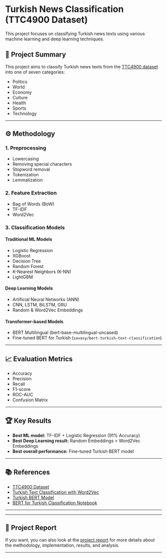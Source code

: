 # Turkish News Classification (TTC4900 Dataset)

This project focuses on classifying Turkish news texts using various machine learning and deep learning techniques.

## 📌 Project Summary

This project aims to classify Turkish news texts from the [TTC4900 dataset](https://www.kaggle.com/datasets/savasy/ttc4900) into one of seven categories:

- Politics
- World
- Economy
- Culture
- Health
- Sports
- Technology

---

## ⚙️ Methodology

### 1. Preprocessing
- Lowercasing
- Removing special characters
- Stopword removal
- Tokenization
- Lemmatization

### 2. Feature Extraction
- Bag of Words (BoW)
- TF-IDF
- Word2Vec

### 3. Classification Models

#### Traditional ML Models
- Logistic Regression
- XGBoost
- Decision Tree
- Random Forest
- K-Nearest Neighbors (K-NN)
- LightGBM

#### Deep Learning Models
- Artificial Neural Networks (ANN)
- CNN, LSTM, BiLSTM, GRU
- Random & Word2Vec Embeddings

#### Transformer-based Models
- BERT Multilingual (bert-base-multilingual-uncased)
- Fine-tuned BERT for Turkish (`savasy/bert-turkish-text-classification`)

---

## 📈 Evaluation Metrics
- Accuracy
- Precision
- Recall
- F1-score
- ROC-AUC
- Confusion Matrix

---

## 🏆 Key Results

- **Best ML model:** TF-IDF + Logistic Regression (91% Accuracy)
- **Best Deep Learning result:** Random Embeddings > Word2Vec Embeddings
- **Best overall performance:** Fine-tuned Turkish BERT model

---

## 📚 References

- [TTC4900 Dataset](https://www.kaggle.com/datasets/savasy/ttc4900)
- [Turkish Text Classification with Word2Vec](https://www.kaggle.com/code/alperenclk/for-beginner-nlp-and-word2vec)
- [Turkish BERT Model](https://huggingface.co/savasy/bert-turkish-text-classification)
- [BERT for Turkish Classification Notebook](https://www.kaggle.com/code/ayhanc/bert-multilingual-for-turkish-text-classification)

---

---

## 📄 Project Report

If you want, you can also look at the [project report](./cse431_project2_report.pdf) for more details about the methodology, implementation, results, and analysis.

---


